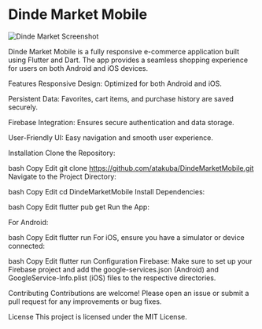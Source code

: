 # Dinde Market Mobile

![Dinde Market Screenshot](https://i.postimg.cc/3RdhbcDn/dinde-market-screenshot.png)

Dinde Market Mobile is a fully responsive e-commerce application built using Flutter and Dart. The app provides a seamless shopping experience for users on both Android and iOS devices.

Features
Responsive Design: Optimized for both Android and iOS.

Persistent Data: Favorites, cart items, and purchase history are saved securely.

Firebase Integration: Ensures secure authentication and data storage.

User-Friendly UI: Easy navigation and smooth user experience.

Installation
Clone the Repository:

bash
Copy
Edit
git clone https://github.com/atakuba/DindeMarketMobile.git
Navigate to the Project Directory:

bash
Copy
Edit
cd DindeMarketMobile
Install Dependencies:

bash
Copy
Edit
flutter pub get
Run the App:

For Android:

bash
Copy
Edit
flutter run
For iOS, ensure you have a simulator or device connected:

bash
Copy
Edit
flutter run
Configuration
Firebase: Make sure to set up your Firebase project and add the google-services.json (Android) and GoogleService-Info.plist (iOS) files to the respective directories.

Contributing
Contributions are welcome! Please open an issue or submit a pull request for any improvements or bug fixes.

License
This project is licensed under the MIT License.
